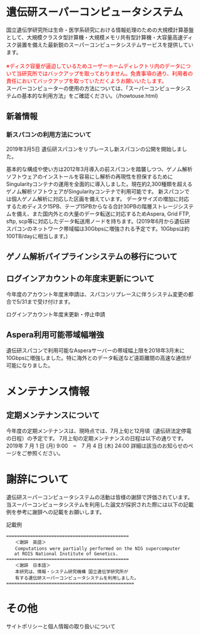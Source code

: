 # 遺伝研スーパーコンピュータシステム

国立遺伝学研究所は生命・医学系研究における情報処理のための大規模計算基盤として、大規模クラスタ型計算機・大規模メモリ共有型計算機・大容量高速ディスク装置を備えた最新鋭のスーパーコンピュータシステムサービスを提供しています。<br>
<br>
<font color="Red">※ディスク容量が逼迫しているためユーザーホームディレクトリ内のデータについて当研究所ではバックアップを取っておりません。免責事項の通り、利用者の責任においてバックアップを取っていただくようお願いいたします。</font>
<br>
スーパーコンピューターの使用の方法については、「スーパーコンピュータシステムの基本的な利用方法」をご確認ください。（/howtouse.html)

## 新着情報
### 新スパコンの利用方法について

2019年3月5日 遺伝研スパコンをリプレースし新スパコンの公開を開始しました。

基本的な構成や使い方は2012年3月導入の前スパコンを踏襲しつつ、ゲノム解析ソフトウェアのインストールを容易にし解析の再現性を担保するためにSingularityコンテナの運用を全面的に導入しました。現在約2,300種類を超えるゲノム解析ソフトウェアがSingularityコンテナで利用可能です。
新スパコンでは個人ゲノム解析に対応した区画を備えています。
データサイズの増加に対応するためディスク15PB、テープ15PBからなる合計30PBの階層ストレージシステムを備え、また国内外との大量のデータ転送に対応するためAspera, Grid FTP, sftp, scp等に対応したデータ転送用ノードを持ちます。(2019年6月から遺伝研スパコンのネットワーク帯域幅は30Gbpsに増強される予定です。10Gbpsは約100TB/dayに相当します。)

## ゲノム解析パイプラインシステムの移行について

## ログインアカウントの年度末更新について
今年度のアカウント年度末申請は、スパコンリプレースに伴うシステム変更の都合で5/31まで受け付けます。

ログインアカウント年度末更新・停止申請

## Aspera利用可能帯域幅増強

遺伝研スパコンで利用可能なAsperaサーバーの帯域幅上限を2018年3月末に10Gbpsに増強しました。特に海外とのデータ転送など遠距離間の高速な通信が可能になりました。

# メンテナンス情報
## 定期メンテナンスについて

今年度の定期メンテナンスは、現時点では、7月上旬と12月頃（遺伝研法定停電の日程）の予定です。
7月上旬の定期メンテナンスの日程は以下の通りです。
2019年 7 月 1 日 (月) 9:00　~　7 月 4 日 (木) 24:00
詳細は該当のお知らせのページをご参照ください。

# 謝辞について
遺伝研スーパーコンピュータシステムの活動は皆様の謝辞で評価されています。当スーパーコンピュータシステムを利用した論文が採択された際には以下の記載例を参考に謝辞への記載をお願いします。

記載例
```
==============================================
　　＜謝辞　英語＞
　　Computations were partially performed on the NIG supercomputer
   at ROIS National Institute of Genetics.
==============================================
　　＜謝辞　日本語＞
　　本研究は、情報・システム研究機構 国立遺伝学研究所が
　　有する遺伝研スーパーコンピュータシステムを利用しました。
================================================
```

# その他
サイトポリシーと個人情報の取り扱いについて
